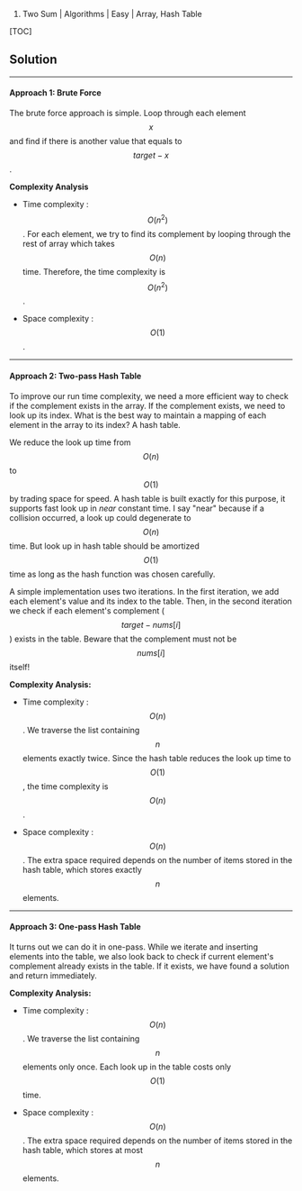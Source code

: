 1. Two Sum | Algorithms | Easy | Array, Hash Table

[TOC]

## Solution
---
#### Approach 1: Brute Force

The brute force approach is simple. Loop through each element $$x$$ and find if there is another value that equals to $$target - x$$.



**Complexity Analysis**

* Time complexity : $$O(n^2)$$.
For each element, we try to find its complement by looping through the rest of array which takes $$O(n)$$ time. Therefore, the time complexity is $$O(n^2)$$.

* Space complexity : $$O(1)$$.



---
#### Approach 2: Two-pass Hash Table

To improve our run time complexity, we need a more efficient way to check if the complement exists in the array. If the complement exists, we need to look up its index. What is the best way to maintain a mapping of each element in the array to its index? A hash table.

We reduce the look up time from $$O(n)$$ to $$O(1)$$ by trading space for speed. A hash table is built exactly for this purpose, it supports fast look up in *near* constant time. I say "near" because if a collision occurred, a look up could degenerate to $$O(n)$$ time. But look up in hash table should be amortized $$O(1)$$ time as long as the hash function was chosen carefully.

A simple implementation uses two iterations. In the first iteration, we add each element's value and its index to the table. Then, in the second iteration we check if each element's complement ($$target - nums[i]$$) exists in the table. Beware that the complement must not be $$nums[i]$$ itself!



**Complexity Analysis:**

* Time complexity : $$O(n)$$.
We traverse the list containing $$n$$ elements exactly twice. Since the hash table reduces the look up time to $$O(1)$$, the time complexity is $$O(n)$$.

* Space complexity : $$O(n)$$.
The extra space required depends on the number of items stored in the hash table, which stores exactly $$n$$ elements.



---
#### Approach 3: One-pass Hash Table

It turns out we can do it in one-pass. While we iterate and inserting elements into the table, we also look back to check if current element's complement already exists in the table. If it exists, we have found a solution and return immediately.



**Complexity Analysis:**

* Time complexity : $$O(n)$$.
We traverse the list containing $$n$$ elements only once. Each look up in the table costs only $$O(1)$$ time.

* Space complexity : $$O(n)$$.
The extra space required depends on the number of items stored in the hash table, which stores at most $$n$$ elements.
